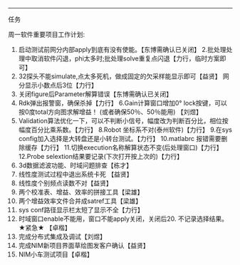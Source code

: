 

---
任务

周一软件重要项目工作计划: 
1. 启动测试前网分内部apply到底有没有使能。【东博需确认已关闭】
2.批处理处理中取消软件闪退，phi太多时;批处理solve重复点闪退【力行，临时方案即可】
3. 32探头不能simulate,点太多死机，做成固定的欠采样能显示即可【益贤】
网分显示小数点后3位【力行】
4. 关闭figure后Parameter解算错误【东博需确认已关闭】
5. Rdk弹出报警窗，确保杀掉【力行】
6.Gain计算窗口增加0° lock按键，可以按0度total方向图求解增益！ (或者确保50％、50％能用) 【刘煜】
7. Validation算法优化一下，可以不判断小信号，幅度改为判断百分比，相位按幅度百分比乘系数。【力行】
8.Robot 坐标系不对(泰州软件)【力行】
9.在sys config加入选择是大转盘还是小转台测试。【力行】
10.matlabrc 报错需要删除缓存【力行】
11.切换execution名称解算状态不变(后处理窗口)【力行】
12.Probe selextion结果要记录(下次打开按上次的)【力行】
13. 3d数据滤波功能、时域问题排查【栋才】
14. 线性度测试过程中退出系统卡死 【益贤】
15. 线性度个别频点读数不对【益贤】
16. 两个校准表、增益、效率的拼接工具【梁雄】
17. 两个增益效率文件合并成satref工具【梁雄】
18. sys conf路径显示栏太短了显示不全【力行】
19. 时域窗口enable不能用，窗口不能apply关闭，关闭后20. 不记录选择结果。★紧急★ 【卓楷】
21. 完成分布式集成及调试【刘煜】
22. 完成NIM新项目界面草绘图发客户确认【益贤】
23. NIM小车测试项目【卓楷】
